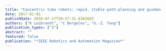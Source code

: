 ```yaml
---
title: "Concentric tube robots: rapid, stable path-planning and guidance for surgical use"
date: 2017-01-01
publishDate: 2020-07-17T10:57:31.638260Z
authors: ["K Leibrandt", "C Bergeles", "G.-Z. Yang"]
publication_types: ["2"]
abstract: ""
featured: false
publication: "*IEEE Robotics and Automation Magazine*"
---
```


